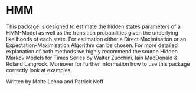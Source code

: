 # HMM

This package is designed to estimate the hidden states parameters of a HMM-Model as well as the transition probabilities given the underlying likelihoods of each state. For estimation either a Direct Maximisation or an Expectation-Maximisation Algorithm can be chosen. For more detailed explanation of both methods we highly recommend the source Hidden Markov Models for Times Series by Walter Zucchini, Iain MacDonald & Roland Langrock.
Moreover for further information how to use this package correctly look at examples.

Written by Malte Lehna and Patrick Neff
